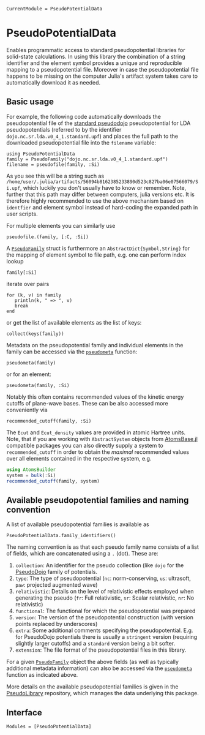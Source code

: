 ```@meta
CurrentModule = PseudoPotentialData
```

# PseudoPotentialData

Enables programmatic access to
standard pseudopotential libraries for solid-state calculations.
In using this library the combination of a string identifier and the element
symbol provides a unique and reproducible mapping to a pseudopotential file.
Moreover in case the pseudopotential file
happens to be missing on the computer Julia's artifact system takes
care to automatically download it as needed.

## Basic usage

For example, the following code automatically downloads the pseudopotential
file of the [standard pseudodojo](http://www.pseudo-dojo.org/) pseudopotential
for LDA pseudopotentials (referred to by the identifier `dojo.nc.sr.lda.v0_4_1.standard.upf`)
and places the full path to the downloaded pseudopotential file into the `filename` variable:

```@example index-example
using PseudoPotentialData
family = PseudoFamily("dojo.nc.sr.lda.v0_4_1.standard.upf")
filename = pseudofile(family, :Si)
```
As you see this will be a string such as
`/home/user/.julia/artifacts/56094b8162385233890d523c827ba06e07566079/Si.upf`,
which luckily you don't usually have to know or remember.
Note, further that this path may differ between computers,
julia versions etc.
It is therefore highly recommended to use the above mechanism
based on `identfier` and element symbol instead of hard-coding
the expanded path in user scripts.

For multiple elements you can similarly use
```@example index-example
pseudofile.(family, [:C, :Si])
```

A [`PseudoFamily`](@ref) struct is furthermore an `AbstractDict{Symbol,String}`
for the mapping of element symbol to file path, e.g. one can perform
index lookup
```@example index-example
family[:Si]
```
iterate over pairs
```@example index-example
for (k, v) in family
   println(k, " => ", v)
   break
end
```
or get the list of available elements as the list of keys:
```@example index-example
collect(keys(family))
```

Metadata on the pseudopotential family and individual elements
in the family can be accessed via the [`pseudometa`](@ref) function:
```@example index-example
pseudometa(family)
```
or for an element:
```@example index-example
pseudometa(family, :Si)
```
Notably this often contains recommended values of the kinetic energy
cutoffs of plane-wave bases. These can be also accessed more conveniently via
```@example index-example
recommended_cutoff(family, :Si)
```
The `Ecut` and `Ecut_density` values are provided in atomic Hartree units.
Note, that if you are working with `AbstractSystem` objects from
[AtomsBase.jl](https://github.com/JuliaMolSim/AtomsBase.jl) compatible packages
you can also directly supply a system to `recommended_cutoff` in order to obtain
the *maximal* recommended values over all elements contained in the respective
system, e.g.
```julia
using AtomsBuilder
system = bulk(:Si)
recommended_cutoff(family, system)
```


## Available pseudopotential families and naming convention
A list of available pseudopotential families is available as
```@example index-example
PseudoPotentialData.family_identifiers()
```

The naming convention is as that each pseudo family name consists
of a list of fields, which are concatenated using a `.` (dot).
These are:
1. `collection`: An identifier for the pseudo collection (like `dojo` for the [PseudoDojo](http://www.pseudo-dojo.org/) family of potentials.
2. `type`: The type of pseudopotential (`nc`: norm-conserving, `us`: ultrasoft, `paw`: projected  augmented wave)
3. `relativistic`: Details on the level of relativistic effects employed when generating the pseudo (`fr`: Full relativistic, `sr`: Scalar relativistic, `nr`: No relativistic)
4. `functional`: The functional for which the pseudopotential was prepared
5. `version`: The version of the pseudopotential construction (with version points replaced by underscores)
6. `extra`: Some additional comments specifying the pseudopotential.
   E.g. for PseudoDojo potentials there is usually a `stringent` version
   (requiring slightly larger cutoffs) and a `standard` version being a bit softer.
7. `extension`: The file format of the pseudopotential files in this library.

For a given [`PseudoFamily`](@ref) object the above fields
(as well as typically additional metadata information) can also be
accessed via the [`pseudometa`](@ref) function as indicated above.

More details on the available pseudopotential families is given in the
[PseudoLibrary](https://github.com/JuliaMolSim/PseudoLibrary)
repository, which manages the data underlying this package.

## Interface

```@autodocs
Modules = [PseudoPotentialData]
```
